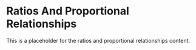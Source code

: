# Ratios And Proportional Relationships

This is a placeholder for the ratios and proportional relationships content.